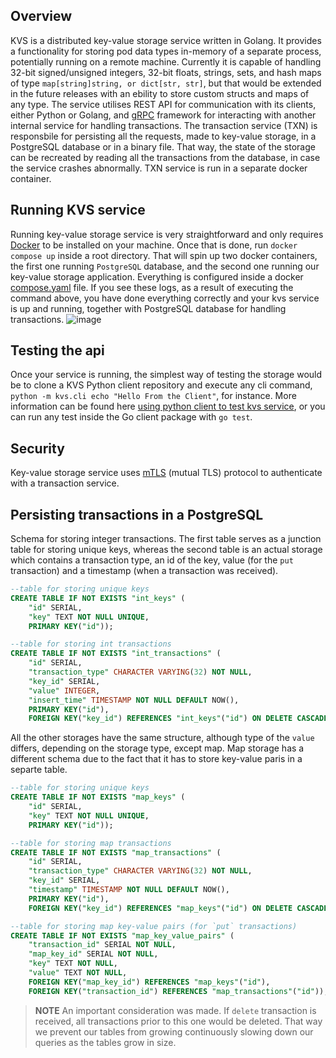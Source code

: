 ## Overview
KVS is a distributed key-value storage service written in Golang. It provides a functionality for storing pod data types in-memory of a separate process, potentially running on a remote machine. Currently it is capable of handling 32-bit signed/unsigned integers, 32-bit floats, strings, sets, and hash maps of type `map[string]string, or dict[str, str]`, but that would be extended in the future releases with an ebility to store custom structs and maps of any type. The service utilises REST API for communication with its clients, either Python or Golang, and [gRPC](https://grpc.io/) framework for interacting with another internal service for handling transactions. The transaction service (TXN) is responsbile for persisting all the requests, made to key-value storage, in a PostgreSQL database or in a binary file. That way, the state of the storage can be recreated by reading all the transactions from the database, in case the service crashes abnormally. TXN service is run in a separate docker container. 

## Running KVS service
Running key-value storage service is very straightforward and only requires [Docker](https://www.docker.com/products/docker-desktop/) to be installed on your machine. Once that is done, run `docker compose up` inside a root directory. That will spin up two docker containers, the first one running `PostgreSQL` database, and the second one running our key-value storage application. Everything is configured inside a docker [compose.yaml](https://github.com/isnastish/kvs/blob/master/compose.yaml) file.
If you see these logs, as a result of executing the command above, you have done everything correctly and your kvs service is up and running, together with PostgreSQL database for handling transactions.
![image](https://github.com/user-attachments/assets/bff5b9b4-652f-4faf-9391-f759aa63cf3c)

## Testing the api
Once your service is running, the simplest way of testing the storage would be to clone a KVS Python client repository and execute any cli command, `python -m kvs.cli echo "Hello From the Client"`, for instance. More information can be found here [using python client to test kvs service](https://github.com/isnastish/kvs-python-client), or you can run any test inside the Go client package with `go test`.

## Security
Key-value storage service uses [mTLS](https://en.wikipedia.org/wiki/Mutual_authentication) (mutual TLS) protocol to authenticate with a transaction service.

## Persisting transactions in a PostgreSQL
Schema for storing integer transactions. The first table serves as a junction table for storing unique keys, whereas the second table 
is an actual storage which contains a transaction type, an id of the key, value (for the `put` transaction) and a timestamp (when a transaction was received).
```sql
--table for storing unique keys 
CREATE TABLE IF NOT EXISTS "int_keys" (
    "id" SERIAL,
    "key" TEXT NOT NULL UNIQUE,
    PRIMARY KEY("id"));

--table for storing int transactions
CREATE TABLE IF NOT EXISTS "int_transactions" (
    "id" SERIAL,
    "transaction_type" CHARACTER VARYING(32) NOT NULL,
    "key_id" SERIAL,
    "value" INTEGER,
    "insert_time" TIMESTAMP NOT NULL DEFAULT NOW(),
    PRIMARY KEY("id"),
    FOREIGN KEY("key_id") REFERENCES "int_keys"("id") ON DELETE CASCADE);
```
All the other storages have the same structure, although type of the `value` differs, depending on the storage type, except map. Map storage has a different schema due to the fact that it has to store key-value paris in a separte table.

```sql
--table for storing unique keys
CREATE TABLE IF NOT EXISTS "map_keys" (
    "id" SERIAL,
    "key" TEXT NOT NULL UNIQUE,
    PRIMARY KEY("id"));

--table for storing map transactions
CREATE TABLE IF NOT EXISTS "map_transactions" (
    "id" SERIAL,
    "transaction_type" CHARACTER VARYING(32) NOT NULL, 
    "key_id" SERIAL,
    "timestamp" TIMESTAMP NOT NULL DEFAULT NOW(),
    PRIMARY KEY("id"),
    FOREIGN KEY("key_id") REFERENCES "map_keys"("id") ON DELETE CASCADE);

--table for storing map key-value pairs (for `put` transactions)
CREATE TABLE IF NOT EXISTS "map_key_value_pairs" (
    "transaction_id" SERIAL NOT NULL,
    "map_key_id" SERIAL NOT NULL,
    "key" TEXT NOT NULL,
    "value" TEXT NOT NULL,
    FOREIGN KEY("map_key_id") REFERENCES "map_keys"("id"),
    FOREIGN KEY("transaction_id") REFERENCES "map_transactions"("id"));
```

> **NOTE** An important consideration was made. If `delete` transaction is received, all transactions prior to this one would be deleted. That way we prevent our tables from growing continuously slowing down our queries as the tables grow in size.